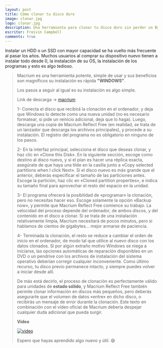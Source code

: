 ```yaml
---
layout: post
title: Cómo clonar tu disco duro
image: clonar.jpg
logo: clonar.jpg
description: Una herramienta para clonar tu disco duro sin perder un Byte de información.
escritor: Freivin Campbell
comments: true
---
```


<p class="intro"><span class="dropcap">I</span>nstalar un HDD o un SSD con mayor
capacidad se ha vuelto más frecuente al pasar los años. Muchos usuarios al comprar
su dispositivo nuevo tienen a instalar todo desde 0, la instalación de su OS, la instalación
de los programas y esto es algo tedioso.</p>


> Macrium es una herramienta potente, simple de usar y sus beneficios son magníficos su instalación es rápida **"WINDOWS"**.
>
> Los pasos a seguir al igual es su instalación es algo simple.
>
> Link de descarga -> [macrium](http://www.macrium.com/reflectfree.aspx)
>
> 1- Conecta el disco que recibirá la clonación en el ordenador, y deja que Windows lo detecte como una nueva unidad (no es necesario formatear, si pide un reinicio adicional, deja que lo haga). Luego, descarga una copia de Macrium Reflect Free (en realidad, se trata de un lanzador que descarga los archivos principales), y procede a su instalación. El registro del programa no es obligatorio en ninguno de los pasos.
>
> 2- En la interfaz principal, selecciona el disco que deseas clonar, y haz clic en «Clone this Disk». En la siguiente sección, escoge como destino al disco nuevo, y si el plan es hacer una réplica exacta, asegúrate de que haya una tilde en la casilla junto a «Copy selected partitions when I click Next». Si el disco nuevo es más grande que el anterior, deberás especificar el tamaño de las particiones antes. Escoge la partición, haz clic en «Cloned partition properties», e indica su tamaño final para aprovechar el resto del espacio en la unidad.
>
> 3- El programa ofrecerá la posibilidad de «programar» la clonación, pero no necesitas hacer eso. Escoge solamente la opción «Backup now», y permite que Macrium Reflect Free comience su trabajo. La velocidad del proceso depende del ordenador, de ambos discos, y del contenido en el disco a clonar. Si se trata de una instalación relativamente limpia, Macrium necesitará de pocos minutos, pero si hablamos de cientos de gigabytes… mejor armarse de paciencia.
>
> 4- Terminada la clonación, el resto se reduce a cambiar el orden de inicio en el ordenador, de modo tal que utilice al nuevo disco con los datos clonados. Si por algún extraño motivo Windows se niega a iniciarse, las opciones automáticas de reparación disponibles en un DVD o un pendrive con los archivos de instalación del sistema operativo deberían corregir cualquier inconveniente. Como último recurso, tu disco previo permanece intacto, y siempre puedes volver a iniciar desde allí.
>
> De más está decirlo, el proceso de clonación es perfectamente válido para unidades de **estado sólido**, y Macrium Reflect Free también permite clonar información en discos más pequeños, pero deberás asegurarte que el volumen de datos «entre» en dicho disco, o recibirás un mensaje de error durante la clonación. Este texto en combinación con el vídeo oficial de Macrium debería despejar cualquier duda adicional que pueda surgir.
>
> **Video**
>
> [![video](http://img.youtube.com/vi/QwBdbhqtjA8/0.jpg)](http://www.youtube.com/watch?v=QwBdbhqtjA8)
>
> Espero que hayas aprendido algo nuevo y útil. :smile:
